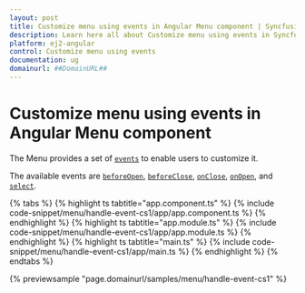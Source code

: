 ```yaml
---
layout: post
title: Customize menu using events in Angular Menu component | Syncfusion
description: Learn here all about Customize menu using events in Syncfusion Angular Menu component of Syncfusion Essential JS 2 and more.
platform: ej2-angular
control: Customize menu using events 
documentation: ug
domainurl: ##DomainURL##
---
```


# Customize menu using events in Angular Menu component

The Menu provides a set of [`events`](https://ej2.syncfusion.com/angular/documentation/api/menu#events) to enable users to customize it.

The available events are [`beforeOpen`](https://ej2.syncfusion.com/angular/documentation/api/menu/#beforeclose), [`beforeClose`](../..api//menu/#beforeopen), [`onClose`](https://ej2.syncfusion.com/angular/documentation/api/menu/#onclose), [`onOpen`](https://ej2.syncfusion.com/angular/documentation/api/menu/#onopen), and [`select`](../..api//menu/#select).

{% tabs %}
{% highlight ts tabtitle="app.component.ts" %}
{% include code-snippet/menu/handle-event-cs1/app/app.component.ts %}
{% endhighlight %}
{% highlight ts tabtitle="app.module.ts" %}
{% include code-snippet/menu/handle-event-cs1/app/app.module.ts %}
{% endhighlight %}
{% highlight ts tabtitle="main.ts" %}
{% include code-snippet/menu/handle-event-cs1/app/main.ts %}
{% endhighlight %}
{% endtabs %}
  
{% previewsample "page.domainurl/samples/menu/handle-event-cs1" %}
